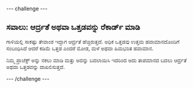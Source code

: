 \--- challenge \---

## ಸವಾಲು: ಆರ್ದ್ರತೆ ಅಥವಾ ಒತ್ತಡವನ್ನು ರೆಕಾರ್ಡ್ ಮಾಡಿ

ಗಾಳಿಯಲ್ಲಿ ಸಾಕಷ್ಟು ತೇವಾಂಶ ಇದ್ದಾಗ ಆರ್ದ್ರತೆ ಹೆಚ್ಚಿರುತ್ತದೆ. ಅಧಿಕ ಒತ್ತಡವು ಉತ್ತಮ ಹವಾಮಾನದೊಂದಿಗೆ ಸಂಬಂಧಿಸಿದೆ ಆದರೆ ಕಡಿಮೆ ಒತ್ತಡ ಎಂದರೆ ಮೋಡ, ಮಳೆ ಅಥವಾ ಹಿಮಭರಿತ ಹವಾಮಾನ.

ನಿಮ್ಮ ಪ್ರಾಜೆಕ್ಟ್ ಅನ್ನು ನಕಲು ಮಾಡಿ ಮತ್ತು ಅದನ್ನು ಬದಲಾಯಿಸಿ ಇದರಿಂದ ಅದು ತಾಪಮಾನದ ಬದಲು ಆರ್ದ್ರತೆ ಅಥವಾ ಒತ್ತಡವನ್ನು ದಾಖಲಿಸುತ್ತದೆ.

\--- /challenge \---